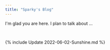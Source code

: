 ```yaml
---
title: "Sparky's Blog"
---
```


I'm glad you are here. I plan to talk about ...

<br>

{% include Update 2022-06-02-Sunshine.md %}

<br>
